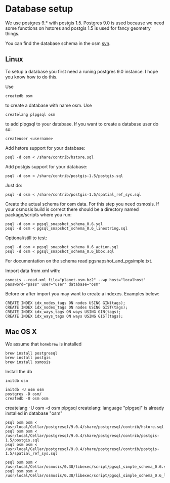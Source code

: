 Database setup
==============

We use postgres 9.\* with postgis 1.5. Postgres 9.0 is used because we need some
functions on hstores and postgis 1.5 is used for fancy geometry things.

You can find the database schema in the osm
[svn](http://trac.openstreetmap.org/browser/applications/utils/osmosis/trunk/package/script).

Linux
-----

To setup a database you first need a runing postgres 9.0 instance. I hope you know
how to do this.

Use

    createdb osm

to create a database with name osm. Use

    createlang plpgsql osm

to add plpgsql to your database. If you want to create a database user do so:

    createuser <username>

Add hstore support for your database:

    psql -d osm < /share/contrib/hstore.sql

Add postgis support for your database:

    psql -d osm < /share/contrib/postgis-1.5/postgis.sql

Just do:

    psql -d osm < /share/contrib/postgis-1.5/spatial_ref_sys.sql

Create the actual schema for osm data. For this step you need osmosis. If your
osmosis build is correct there should be a directory named package/scripts where
you run:

    psql -d osm < pgsql_snapshot_schema_0.6.sql
    psql -d osm < pgsql_snapshot_schema_0.6_linestring.sql

Optional/still to test:

    psql -d osm < pgsql_snapshot_schema_0.6_action.sql
    psql -d osm < pgsql_snapshot_schema_0.6_bbox.sql

For documentation on the schema read pgsnapshot_and_pgsimple.txt.

Import data from xml with:

    osmosis --read-xml file="planet.osm.bz2" --wp host="localhost" password="pass" user="user" database="osm"

Before or after import you may want to create a indexes. Examples below:

    CREATE INDEX idx_nodes_tags ON nodes USING GIN(tags);
    CREATE INDEX idx_nodes_tags ON nodes USING GIST(tags);
    CREATE INDEX idx_ways_tags ON ways USING GIN(tags);
    CREATE INDEX idx_ways_tags ON ways USING GIST(tags);

Mac OS X
--------

We assume that `homebrew` is installed

    brew install postgresql
    brew install postgis
    brew install osmosis

Install the db

    initdb osm

    initdb -U osm osm
    postgres -D osm/
    createdb -U osm osm

createlang -U osm -d osm plpgsql 
createlang: language "plpgsql" is already installed in database "osm"

    psql osm osm < /usr/local/Cellar/postgresql/9.0.4/share/postgresql/contrib/hstore.sql 
    psql osm osm < /usr/local/Cellar/postgresql/9.0.4/share/postgresql/contrib/postgis-1.5/postgis.sql
    psql osm osm < /usr/local/Cellar/postgresql/9.0.4/share/postgresql/contrib/postgis-1.5/spatial_ref_sys.sql

    psql osm osm < /usr/local/Cellar/osmosis/0.38/libexec/script/pgsql_simple_schema_0.6.sql
    psql osm osm < /usr/local/Cellar/osmosis/0.38/libexec/script/pgsql_simple_schema_0.6_linestring.sql

